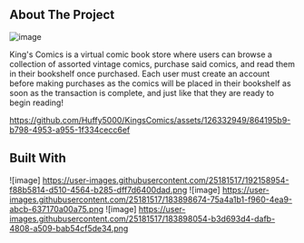 ## About The Project
![image](https://github.com/Huffy5000/KingsComics/assets/126332949/d040302c-6751-41c4-a780-c39cac2dcea0)

King's Comics is a virtual comic book store where users can browse a collection of assorted vintage comics, purchase said comics, and read them in their bookshelf once purchased. Each user must create an account before making purchases as the comics will be placed in their bookshelf as soon as the transaction is complete, and just like that they are ready to begin reading! 


https://github.com/Huffy5000/KingsComics/assets/126332949/864195b9-b798-4953-a955-1f334cecc6ef

## Built With
![image] https://user-images.githubusercontent.com/25181517/192158954-f88b5814-d510-4564-b285-dff7d6400dad.png
![image] https://user-images.githubusercontent.com/25181517/183898674-75a4a1b1-f960-4ea9-abcb-637170a00a75.png
![image] https://user-images.githubusercontent.com/25181517/183898054-b3d693d4-dafb-4808-a509-bab54cf5de34.png


